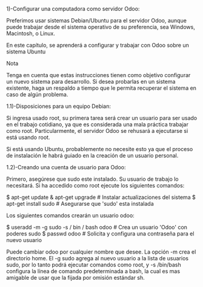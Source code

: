 1)-Configurar una computadora como servidor Odoo:

Preferimos usar sistemas Debian/Ubuntu para el servidor Odoo, aunque puede trabajar
desde el sistema operativo de su preferencia, sea Windows, Macintosh, o Linux.

En este capítulo, se aprenderá a configurar y trabajar con Odoo sobre un sistema Ubuntu

Nota

Tenga en cuenta que estas instrucciones tienen como objetivo configurar un nuevo sistema
para desarrollo. Si desea probarlas en un sistema existente, haga un respaldo a tiempo 
que le permita recuperar el sistema en caso de algún problema.


1.1)-Disposiciones para un equipo Debian:

Si ingresa usado root, su primera tarea será crear un usuario para ser usado en el trabajo 
cotidiano, ya que es considerada una mala práctica trabajar como root. Particularmente, el 
servidor Odoo se rehusará a ejecutarse si está usando root.

Si está usando Ubuntu, probablemente no necesite esto ya que el proceso de instalación le 
habrá guiado en la creación de un usuario personal.

1.2)-Creando una cuenta de usuario para Odoo:

Primero, asegúrese que sudo este instalado. Su usuario de trabajo lo necesitará. Si ha 
accedido como root ejecute los siguientes comandos:

$ apt-get update & apt-get upgrade # Instalar actualizaciones del sistema
$ apt-get install sudo # Asegurarse que 'sudo' esta instalada

Los siguientes comandos crearán un usuario odoo:

$ useradd -m -g sudo -s / bin / bash odoo # Crea un usuario 'Odoo' con poderes sudo
$ passwd odoo # Solicita y configura una contraseña para el nuevo usuario

Puede cambiar odoo por cualquier nombre que desee. La opción -m crea el directorio home. 
El -g sudo agrega al nuevo usuario a la lista de usuarios sudo, por lo tanto podrá ejecutar 
comandos como root, y -s /bin/bash configura la línea de comando predeterminada a bash, la 
cual es mas amigable de usar que la fijada por omisión estándar sh.
